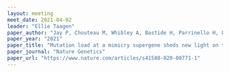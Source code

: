 ```yaml
---
layout: meeting
meet_date: 2021-04-02
leader: "Ellie Taagen"
paper_author: "Jay P, Chouteau M, Whibley A, Bastide H, Parrinello H, Llaurens V, Joron M"
paper_year: "2021"
paper_title: "Mutation load at a mimicry supergene sheds new light on the evolution of inversion polymorphisms"
paper_journal: "Nature Genetics"
paper_url: "https://www.nature.com/articles/s41588-020-00771-1"
---
```

